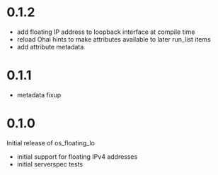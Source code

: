 # 0.1.2

- add floating IP address to loopback interface at compile time
- reload Ohai hints to make attributes available to later run_list items
- add attribute metadata

# 0.1.1

- metadata fixup

# 0.1.0

Initial release of os_floating_lo

- initial support for floating IPv4 addresses
- initial serverspec tests
